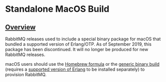 <!--
Copyright (c) 2005-2023 Broadcom. All Rights Reserved. The term “Broadcom” refers to Broadcom Inc. and/or its subsidiaries.

All rights reserved. This program and the accompanying materials
are made available under the terms of the under the Apache License,
Version 2.0 (the "License”); you may not use this file except in compliance
with the License. You may obtain a copy of the License at

https://www.apache.org/licenses/LICENSE-2.0

Unless required by applicable law or agreed to in writing, software
distributed under the License is distributed on an "AS IS" BASIS,
WITHOUT WARRANTIES OR CONDITIONS OF ANY KIND, either express or implied.
See the License for the specific language governing permissions and
limitations under the License.
-->

# Standalone MacOS Build

## <a id="overview" class="anchor" href="#overview">Overview</a>

RabbitMQ releases used to include a special binary package for macOS that bundled
a supported version of Erlang/OTP. As of September 2019, this package has been discontinued.
It will no longer be produced for new RabbitMQ releases.

macOS users should use the [Homebrew formula](./install-homebrew.html)
or the [generic binary build](./install-generic-unix.html) (requires a [supported version of Erlang](./which-erlang.html)
to be installed separately) to provision RabbitMQ.
